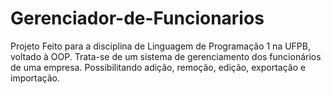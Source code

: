 # Gerenciador-de-Funcionarios
Projeto Feito para a disciplina de Linguagem de Programação 1 na UFPB, voltado à OOP. Trata-se de um sistema de gerenciamento dos funcionários de uma empresa. Possibilitando adição, remoção, edição, exportação e importação.
